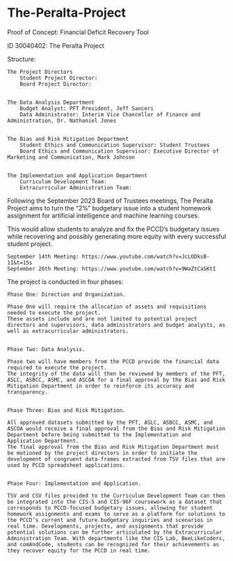 # The-Peralta-Project

Proof of Concept: Financial Deficit Recovery Tool

ID 30040402:
The Peralta Project


Structure:

	The Project Directors
		Student Project Director: 
		Board Project Director: 


	The Data Analysis Department
		Budget Analyst: PFT President, Jeff Sanceri 
		Data Administrator: Interim Vice Chancellor of Finance and Administration, Dr. Nathaniel Jones


	The Bias and Risk Mitigation Department
		Student Ethics and Communication Supervisor: Student Trustees
		Board Ethics and Communication Supervisor: Executive Director of Marketing and Communication, Mark Johnson


	The Implementation and Application Department
		Curriculum Development Team: 
		Extracurricular Administration Team: 



Following the September 2023 Board of Trustees meetings, The Peralta Project aims to turn the “2%” budgetary issue into a student homework assignment for artificial intelligence and machine learning courses.

This would allow students to analyze and fix the PCCD’s budgetary issues while recovering and possibly generating more equity with every successful student project.

	September 14th Meeting: https://www.youtube.com/watch?v=JcLODksB-1I&t=15s
	September 26th Meeting: https://www.youtube.com/watch?v=9WaZtCaSKtI

The project is conducted in four phases:



	Phase One: Direction and Organization.
 
	Phase One will require the allocation of assets and requisitions needed to execute the project. 
 	These assets include and are not limited to potential project directors and supervisors, data administrators and budget analysts, as well as extracurricular administrators.


	Phase Two: Data Analysis.
 
 	Phase two will have members from the PCCD provide the financial data required to execute the project. 
  	The integrity of the data will then be reviewed by members of the PFT, ASLC, ASBCC, ASMC, and ASCOA for a final approval by the Bias and Risk Mitigation Department in order to reinforce its accuracy and transparency.


	Phase Three: Bias and Risk Mitigation.
 
 	All approved datasets submitted by the PFT, ASLC, ASBCC, ASMC, and ASCOA would receive a final approval from the Bias and Risk Mitigation Department before being submitted to the Implementation and Application Department. 
  	The final approval from the Bias and Risk Mitigation Department must be motioned by the project directors in order to initiate the development of congruent data-frames extracted from TSV files that are used by PCCD spreadsheet applications.


	Phase Four: Implementation and Application.
 
  	TSV and CSV files provided to the Curriculum Development Team can then be integrated into the CIS-5 and CIS-96F coursework as a dataset that corresponds to PCCD-focused budgetary issues, allowing for student homework assignments and exams to serve as a platform for solutions to the PCCD’s current and future budgetary inquiries and scenarios in real time. Developments, projects, and assignments that provide potential solutions can be further articulated by the Extracurricular Administration Team. With departments like the CIS Lab, BeeLikeCoders, and comAndCode, students can be recognized for their achievements as they recover equity for the PCCD in real time.
